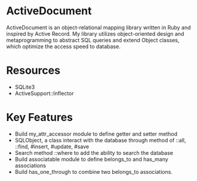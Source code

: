 # ActiveDocument

ActiveDocument is an object-relational mapping library written in Ruby and inspired by Active Record. My library utilizes object-oriented design and metaprogramming to abstract SQL queries and extend Object classes, which optimize the access speed to database.   

# Resources

* SQLite3
* ActiveSupport::Inflector

# Key Features

* Build my_attr_accessor module to define getter and setter method
* SQLObject, a class interact with the database through method of ::all, ::find, #insert, #update,  #save
* Search method ::where to add the ability to search the database
* Build associatable module to define belongs_to and has_many associations
* Build has_one_through to combine two belongs_to associations.
